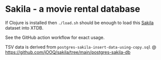 # Sakila - a movie rental database

If Clojure is installed then `./load.sh` should be enough to load this [Sakila](https://www.jooq.org/sakila) dataset into XTDB.

See the GitHub action workflow for exact usage.

TSV data is derived from `postgres-sakila-insert-data-using-copy.sql` @ https://github.com/jOOQ/sakila/tree/main/postgres-sakila-db
